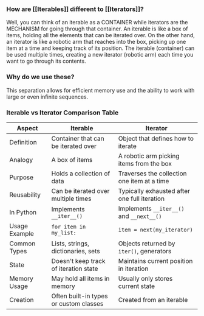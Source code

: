 ### How are [[Iterables]] different to [[Iterators]]?
 Well, you can think of an iterable as a CONTAINER while iterators are the MECHANISM for going through that container. An iterable is like a box of items, holding all the elements that can be iterated over. On the other hand, an iterator is like a robotic arm that reaches into the box, picking up one item at a time and keeping track of its position. The iterable (container) can be used multiple times, creating a new iterator (robotic arm) each time you want to go through its contents. 

### Why do we use these?
This separation allows for efficient memory use and the ability to work with large or even infinite sequences.

### Iterable vs Iterator Comparison Table

| Aspect        | Iterable                               | Iterator                                     |
| ------------- | -------------------------------------- | -------------------------------------------- |
| Definition    | Container that can be iterated over    | Object that defines how to iterate           |
| Analogy       | A box of items                         | A robotic arm picking items from the box     |
| Purpose       | Holds a collection of data             | Traverses the collection one item at a time  |
| Reusability   | Can be iterated over multiple times    | Typically exhausted after one full iteration |
| In Python     | Implements `__iter__()`                | Implements `__iter__()` and `__next__()`     |
| Usage Example | `for item in my_list:`                 | `item = next(my_iterator)`                   |
| Common Types  | Lists, strings, dictionaries, sets     | Objects returned by `iter()`, generators     |
| State         | Doesn't keep track of iteration state  | Maintains current position in iteration      |
| Memory Usage  | May hold all items in memory           | Usually only stores current state            |
| Creation      | Often built-in types or custom classes | Created from an iterable                     |
